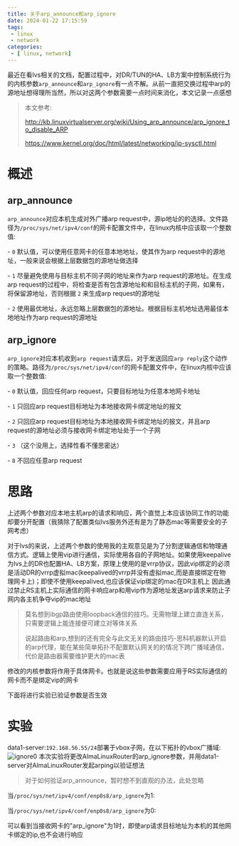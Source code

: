 ```yaml
---
title: 关于arp_announce和arp_ignore
date: 2024-01-22 17:15:59
tags:
 - linux
 - network
categories:
 - [ linux, network]
---
```

最近在看lvs相关的文档，配置过程中，对DR/TUN的HA、LB方案中控制系统行为的内核参数`arp_announce`和`arp_ignore`有一点不解。从前一直把交换过程中arp的源地址想得理所当然，所以对这两个参数需要一点时间来消化，本文记录一点感想

>本文参考:
>
>http://kb.linuxvirtualserver.org/wiki/Using_arp_announce/arp_ignore_to_disable_ARP
>
>https://www.kernel.org/doc/html/latest/networking/ip-sysctl.html

# 概述

## arp_announce
`arp_announce`对应本机生成对外广播arp request中，源ip地址的的选择。文件路径为`/proc/sys/net/ipv4/conf`的网卡配置文件中，在linux内核中应该取一个整数值:<br>

\- `0` 默认值，可以使用任意网卡的任意本地地址，使其作为arp request中的源地址，一般来说会根据上层数据包的源地址做选择<br>

\- `1` 尽量避免使用与目标主机不同子网的地址来作为arp request的源地址。在生成arp request的过程中，将检查是否有包含源地址和和目标主机的子网，如果有，将保留源地址，否则根据 `2` 来生成arp request的源地址<br>

\- `2` 使用最优地址，永远忽略上层数据包的源地址。根据目标主机地址选用最佳本地地址作为arp request的源地址<br>

## arp_ignore
`arp_ignore`对应本机收到`arp request`请求后，对于发送回应`arp reply`这个动作的策略。路径为`/proc/sys/net/ipv4/conf`的网卡配置文件中，在linux内核中应该取一个整数值:<br>

\- `0` 默认值，回应任何arp request，只要目标地址为任意本地网卡地址<br>

\- `1` 只回应arp request目标地址为本地接收网卡绑定地址的报文<br>

\- `2` 只回应arp request目标地址为本地接收网卡绑定地址的报文，并且arp request的源地址必须与接收网卡绑定地址处于一个子网<br>

\- `3` （这个没用上，选择性看不懂思密达）

\- `8` 不回应任意arp request<br>

# 思路
上述两个参数对应本地主机arp的请求和响应，两个直觉上本应该协同工作的功能却要分开配置（我猜除了配置类似lvs服务外还有是为了静态mac等需要安全的子网考虑）<br>

对于lvs的来说，上述两个参数的使用我的主观意见是为了分割逻辑通信和物理通信方式。逻辑上使用vip进行通信，实际使用各自的子网地址。如果使用keepalive为lvs上的DR也配置HA、LB方案，原理上使用的是vrrp协议，因此vip绑定的必须是活动DR的vrrp虚拟mac(keepalived的vrrp并没有虚拟mac,而是直接绑定在物理网卡上)；即使不使用keepalived,也应该保证vip绑定的mac在DR主机上
因此通过禁止RS主机上实际通信的网卡响应arp和用vip作为源地址发送arp请求来防止子网内各主机争夺vip的mac地址

> 莫名想到ibgp路由使用loopback通信的技巧。无需物理上建立直连关系，只需要逻辑上能连接便可建立对等体关系
>
> 说起路由和arp,想到的还有完全与此文无关的路由技巧-思科机器默认开启的arp代理，能在某些简单拓扑不配置默认网关的的情况下跨广播域通信，代价是路由器需要维护更大的mac表

修改的内核参数将作用于具体网卡。也就是说这些参数需要应用于RS实际通信的网卡而不是绑定vip的网卡<br>

下面将进行实验已验证参数是否生效

# 实验
 data1-server:`192.168.56.55/24`部署于vbox子网，在以下拓扑的vbox广播域:
<img title="" src="https://telegraph.7cmb.com/file/ac697127040788de60865.png" alt="ignore0">
本次实验将更改AlmaLinuxRouter的arp_ignore参数，并用data1-server对AlmaLinuxRouter发起arping以验证想法

> 对于如何验证arp_announce，暂时想不到直观的办法，此处忽略

当`/proc/sys/net/ipv4/conf/enp0s8/arp_ignore`为1:
<img title="" src="https://dlink.host/1drv/aHR0cHM6Ly8xZHJ2Lm1zL2kvcyFBckVNT01Ec2ZXcEdnUkt2TGppeUZqb0FibkVYP2U9aE85SGNG.png" alt="">

当`/proc/sys/net/ipv4/conf/enp0s8/arp_ignore`为0:
<img title="" src="https://telegraph.7cmb.com/file/a2a80ba09016b18dbcb15.png" alt="">

可以看到当接收网卡的"arp_ignore"为1时，即使arp请求目标地址为本机的其他网卡绑定的ip,也不会进行响应
